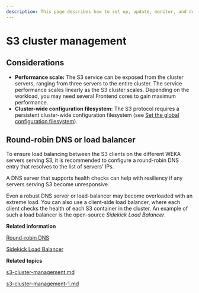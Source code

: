```yaml
---
description: This page describes how to set up, update, monitor, and delete an S3 cluster.
---
```


# S3 cluster management

## Considerations

* **Performance scale:** The S3 service can be exposed from the cluster servers, ranging from three servers to the entire cluster. The service performance scales linearly as the S3 cluster scales. Depending on the workload, you may need several Frontend cores to gain maximum performance.
* **Cluster-wide configuration filesystem:** The S3 protocol requires a persistent cluster-wide configuration filesystem (see [Set the global configuration filesystem](../../nfs-support/nfs-support-1.md#configure-the-nfs-configuration-filesystem)).

## Round-robin DNS or load balancer

To ensure load balancing between the S3 clients on the different WEKA servers serving S3, it is recommended to configure a round-robin DNS entry that resolves to the list of servers' IPs.

A DNS server that supports health checks can help with resiliency if any servers serving S3 become unresponsive.

Even a robust DNS server or load-balancer may become overloaded with an extreme load. You can also use a client-side load balancer, where each client checks the health of each S3 container in the cluster. An example of such a load balancer is the open-source _Sidekick Load Balancer_.

**Related information**

[Round-robin DNS](https://en.wikipedia.org/wiki/Round-robin\_DNS)&#x20;

[Sidekick Load Balancer](https://github.com/minio/sidekick)



**Related topics**

[s3-cluster-management.md](s3-cluster-management.md "mention")

[s3-cluster-management-1.md](s3-cluster-management-1.md "mention")
